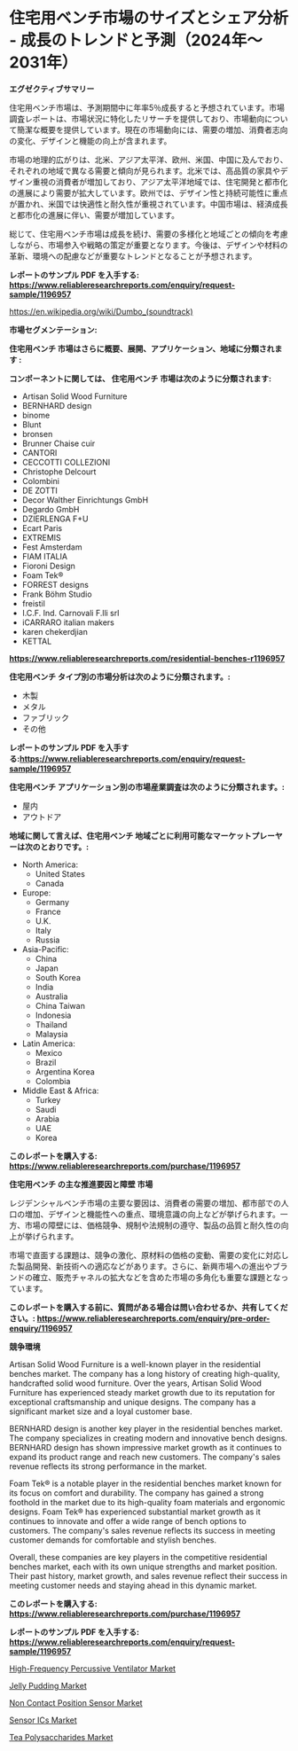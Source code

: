 <p><h1>住宅用ベンチ市場のサイズとシェア分析 - 成長のトレンドと予測（2024年〜2031年）</h1></p><p><strong>エグゼクティブサマリー</strong></p>
<p><p>住宅用ベンチ市場は、予測期間中に年率5％成長すると予想されています。市場調査レポートは、市場状況に特化したリサーチを提供しており、市場動向について簡潔な概要を提供しています。現在の市場動向には、需要の増加、消費者志向の変化、デザインと機能の向上が含まれます。</p><p>市場の地理的広がりは、北米、アジア太平洋、欧州、米国、中国に及んでおり、それぞれの地域で異なる需要と傾向が見られます。北米では、高品質の家具やデザイン重視の消費者が増加しており、アジア太平洋地域では、住宅開発と都市化の進展により需要が拡大しています。欧州では、デザイン性と持続可能性に重点が置かれ、米国では快適性と耐久性が重視されています。中国市場は、経済成長と都市化の進展に伴い、需要が増加しています。</p><p>総じて、住宅用ベンチ市場は成長を続け、需要の多様化と地域ごとの傾向を考慮しながら、市場参入や戦略の策定が重要となります。今後は、デザインや材料の革新、環境への配慮などが重要なトレンドとなることが予想されます。</p></p>
<p><strong>レポートのサンプル PDF を入手する: <a href="https://www.reliableresearchreports.com/enquiry/request-sample/1196957">https://www.reliableresearchreports.com/enquiry/request-sample/1196957</a></strong></p>
<p><a href="https://en.wikipedia.org/wiki/Dumbo_(soundtrack)">https://en.wikipedia.org/wiki/Dumbo_(soundtrack)</a></p>
<p><strong>市場セグメンテーション:</strong></p>
<p><strong> 住宅用ベンチ 市場はさらに概要、展開、アプリケーション、地域に分類されます :</strong></p>
<p><strong>コンポーネントに関しては、 住宅用ベンチ 市場は次のように分類されます:</strong></p>
<p><ul><li>Artisan Solid Wood Furniture</li><li>BERNHARD design</li><li>binome</li><li>Blunt</li><li>bronsen</li><li>Brunner Chaise cuir</li><li>CANTORI</li><li>CECCOTTI COLLEZIONI</li><li>Christophe Delcourt</li><li>Colombini</li><li>DE ZOTTI</li><li>Decor Walther Einrichtungs GmbH</li><li>Degardo GmbH</li><li>DZIERLENGA F+U</li><li>Ecart Paris</li><li>EXTREMIS</li><li>Fest Amsterdam</li><li>FIAM ITALIA</li><li>Fioroni Design</li><li>Foam Tek®</li><li>FORREST designs</li><li>Frank Böhm Studio</li><li>freistil</li><li>I.C.F. Ind. Carnovali F.lli srl</li><li>iCARRARO italian makers</li><li>karen chekerdjian</li><li>KETTAL</li></ul></p>
<p><strong><a href="https://www.reliableresearchreports.com/residential-benches-r1196957">https://www.reliableresearchreports.com/residential-benches-r1196957</a></strong></p>
<p><strong> 住宅用ベンチ タイプ別の市場分析は次のように分類されます。:</strong></p>
<p><ul><li>木製</li><li>メタル</li><li>ファブリック</li><li>その他</li></ul></p>
<p><strong>レポートのサンプル PDF を入手する:<a href="https://www.reliableresearchreports.com/enquiry/request-sample/1196957">https://www.reliableresearchreports.com/enquiry/request-sample/1196957</a></strong></p>
<p><strong> 住宅用ベンチ アプリケーション別の市場産業調査は次のように分類されます。:</strong></p>
<p><ul><li>屋内</li><li>アウトドア</li></ul></p>
<p><strong>地域に関して言えば、住宅用ベンチ 地域ごとに利用可能なマーケットプレーヤーは次のとおりです。:</strong></p>
<p><ul>
    <li>
        North America:
        <ul>
            <li>United States</li>
            <li>Canada</li>
        </ul>
    </li>
    <li>
        Europe:
        <ul>
            <li>Germany</li>
            <li>France</li>
            <li>U.K.</li>
            <li>Italy</li>
            <li>Russia</li>
        </ul>
    </li>
    <li>
        Asia-Pacific:
        <ul>
            <li>China</li>
            <li>Japan</li>
            <li>South Korea</li>
            <li>India</li>
            <li>Australia</li>
            <li>China Taiwan</li>
            <li>Indonesia</li>
            <li>Thailand</li>
            <li>Malaysia</li>
        </ul>
    </li>
    <li>
        Latin America:
        <ul>
            <li>Mexico</li>
            <li>Brazil</li>
            <li>Argentina Korea</li>
            <li>Colombia</li>
        </ul>
    </li>
    <li>
        Middle East & Africa:
        <ul>
            <li>Turkey</li>
            <li>Saudi</li>
            <li>Arabia</li>
            <li>UAE</li>
            <li>Korea</li>
        </ul>
    </li>
    </ul></p>
<p><strong>このレポートを購入する: <a href="https://www.reliableresearchreports.com/purchase/1196957">https://www.reliableresearchreports.com/purchase/1196957</a></strong></p>
<p><strong>住宅用ベンチ の主な推進要因と障壁 市場</strong></p>
<p><p>レジデンシャルベンチ市場の主要な要因は、消費者の需要の増加、都市部での人口の増加、デザインと機能性への重点、環境意識の向上などが挙げられます。一方、市場の障壁には、価格競争、規制や法規制の遵守、製品の品質と耐久性の向上が挙げられます。</p><p>市場で直面する課題は、競争の激化、原材料の価格の変動、需要の変化に対応した製品開発、新技術への適応などがあります。さらに、新興市場への進出やブランドの確立、販売チャネルの拡大などを含めた市場の多角化も重要な課題となっています。</p></p>
<p><strong>このレポートを購入する前に、質問がある場合は問い合わせるか、共有してください。: <a href="https://www.reliableresearchreports.com/enquiry/pre-order-enquiry/1196957">https://www.reliableresearchreports.com/enquiry/pre-order-enquiry/1196957</a></strong></p>
<p><strong>競争環境</strong></p>
<p><p>Artisan Solid Wood Furniture is a well-known player in the residential benches market. The company has a long history of creating high-quality, handcrafted solid wood furniture. Over the years, Artisan Solid Wood Furniture has experienced steady market growth due to its reputation for exceptional craftsmanship and unique designs. The company has a significant market size and a loyal customer base.</p><p>BERNHARD design is another key player in the residential benches market. The company specializes in creating modern and innovative bench designs. BERNHARD design has shown impressive market growth as it continues to expand its product range and reach new customers. The company's sales revenue reflects its strong performance in the market.</p><p>Foam Tek® is a notable player in the residential benches market known for its focus on comfort and durability. The company has gained a strong foothold in the market due to its high-quality foam materials and ergonomic designs. Foam Tek® has experienced substantial market growth as it continues to innovate and offer a wide range of bench options to customers. The company's sales revenue reflects its success in meeting customer demands for comfortable and stylish benches.</p><p>Overall, these companies are key players in the competitive residential benches market, each with its own unique strengths and market position. Their past history, market growth, and sales revenue reflect their success in meeting customer needs and staying ahead in this dynamic market.</p></p>
<p><strong>このレポートを購入する: <a href="https://www.reliableresearchreports.com/purchase/1196957">https://www.reliableresearchreports.com/purchase/1196957</a></strong></p>
<p><strong>レポートのサンプル PDF を入手する: <a href="https://www.reliableresearchreports.com/enquiry/request-sample/1196957">https://www.reliableresearchreports.com/enquiry/request-sample/1196957</a></strong><strong></strong></p>
<p><p><a href="https://www.linkedin.com/pulse/global-high-frequency-percussive-ventilator-market-exploring-m3vxc">High-Frequency Percussive Ventilator Market</a></p><p><a href="https://medium.com/@clairhane1992/global-jelly-pudding-market-is-projected-to-grow-at-a-cagr-of-14-8-b733f76a4c41">Jelly Pudding Market</a></p><p><a href="https://github.com/violawzepeda0462024/Market-Research-Report-List-1/blob/main/non-contact-position-sensor-market.md">Non Contact Position Sensor Market</a></p><p><a href="https://github.com/erickahgreen002024/Market-Research-Report-List-1/blob/main/sensor-ics-market.md">Sensor ICs Market</a></p><p><a href="https://medium.com/@clairhane1992/tea-polysaccharides-market-a-global-and-regional-analysis-focus-on-end-user-product-and-region-7689d38573d4">Tea Polysaccharides Market</a></p></p>